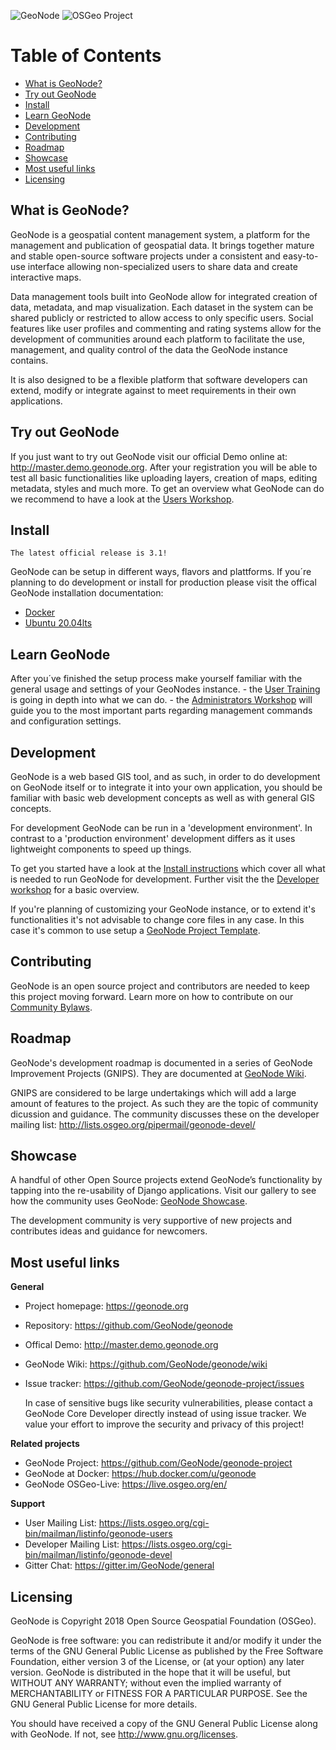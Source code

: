 ![GeoNode](https://raw.githubusercontent.com/GeoNode/documentation/master/about/img/geonode-logo_for_readme.gif "GeoNode")
![OSGeo Project](https://www.osgeo.cn/qgis/_static/images/osgeoproject.png)

Table of Contents
=================

-  [What is GeoNode?](#what-is-geonode)
-  [Try out GeoNode](#try-out-geonode)
-  [Install](#install)
-  [Learn GeoNode](#learn-geonode)
-  [Development](#development)
-  [Contributing](#contributing)
-  [Roadmap](#roadmap)
-  [Showcase](#showcase)
-  [Most useful links](#most-useful-links)
-  [Licensing](#licensing)

What is GeoNode?
----------------

GeoNode is a geospatial content management system, a platform for the
management and publication of geospatial data. It brings together mature
and stable open-source software projects under a consistent and
easy-to-use interface allowing non-specialized users to share data and
create interactive maps.

Data management tools built into GeoNode allow for integrated creation
of data, metadata, and map visualization. Each dataset in the system can
be shared publicly or restricted to allow access to only specific users.
Social features like user profiles and commenting and rating systems
allow for the development of communities around each platform to
facilitate the use, management, and quality control of the data the
GeoNode instance contains.

It is also designed to be a flexible platform that software developers
can extend, modify or integrate against to meet requirements in their
own applications.

Try out GeoNode
---------------

If you just want to try out GeoNode visit our official Demo online at:
http://master.demo.geonode.org. After your registration you will be able
to test all basic functionalities like uploading layers, creation of
maps, editing metadata, styles and much more. To get an overview what
GeoNode can do we recommend to have a look at the [Users
Workshop](https://docs.geonode.org/en/3.x/usage/index.html).

Install
-------

    The latest official release is 3.1!

GeoNode can be setup in different ways, flavors and plattforms. If
you´re planning to do development or install for production please visit
the offical GeoNode installation documentation:

- [Docker](https://docs.geonode.org/en/3.x/install/advanced/core/index.html#docker)
- [Ubuntu 20.04lts](https://docs.geonode.org/en/3.x/install/advanced/core/index.html#ubuntu-20-04lts)

Learn GeoNode
-------------

After you´ve finished the setup process make yourself familiar with the
general usage and settings of your GeoNodes instance. - the [User
Training](https://docs.geonode.org/en/3.x/usage/index.html)
is going in depth into what we can do. - the [Administrators
Workshop](https://docs.geonode.org/en/3.x/admin/index.html)
will guide you to the most important parts regarding management commands
and configuration settings.

Development
-----------

GeoNode is a web based GIS tool, and as such, in order to do development
on GeoNode itself or to integrate it into your own application, you
should be familiar with basic web development concepts as well as with
general GIS concepts.

For development GeoNode can be run in a 'development environment'. In
contrast to a 'production environment' development differs as it uses
lightweight components to speed up things.

To get you started have a look at the [Install
instructions](#install) which cover all what is needed to run GeoNode
for development. Further visit the the [Developer
workshop](https://docs.geonode.org/en/3.x/devel/index.html)
for a basic overview.

If you're planning of customizing your GeoNode instance, or to extend
it's functionalities it's not advisable to change core files in any
case. In this case it's common to use setup a [GeoNode Project
Template](https://github.com/GeoNode/geonode-project).

Contributing
------------

GeoNode is an open source project and contributors are needed to keep
this project moving forward. Learn more on how to contribute on our
[Community
Bylaws](https://github.com/GeoNode/geonode/wiki/Community-Bylaws).

Roadmap
-------

GeoNode's development roadmap is documented in a series of GeoNode
Improvement Projects (GNIPS). They are documented at [GeoNode Wiki](https://github.com/GeoNode/geonode/wiki/GeoNode-Improvement-Proposals).

GNIPS are considered to be large undertakings which will add a large
amount of features to the project. As such they are the topic of
community dicussion and guidance. The community discusses these on the
developer mailing list: http://lists.osgeo.org/pipermail/geonode-devel/

Showcase
--------

A handful of other Open Source projects extend GeoNode’s functionality
by tapping into the re-usability of Django applications. Visit our
gallery to see how the community uses GeoNode: [GeoNode
Showcase](https://geonode.org/gallery/).

The development community is very supportive of new projects and
contributes ideas and guidance for newcomers.

Most useful links
-----------------


**General**

- Project homepage: https://geonode.org
- Repository: https://github.com/GeoNode/geonode
- Offical Demo: http://master.demo.geonode.org
- GeoNode Wiki: https://github.com/GeoNode/geonode/wiki
- Issue tracker: https://github.com/GeoNode/geonode-project/issues

    In case of sensitive bugs like security vulnerabilities, please
    contact a GeoNode Core Developer directly instead of using issue
    tracker. We value your effort to improve the security and privacy of
    this project!

**Related projects**

- GeoNode Project: https://github.com/GeoNode/geonode-project
- GeoNode at Docker: https://hub.docker.com/u/geonode
- GeoNode OSGeo-Live: https://live.osgeo.org/en/


**Support**

- User Mailing List: https://lists.osgeo.org/cgi-bin/mailman/listinfo/geonode-users
- Developer Mailing List: https://lists.osgeo.org/cgi-bin/mailman/listinfo/geonode-devel
- Gitter Chat: https://gitter.im/GeoNode/general


Licensing
---------

GeoNode is Copyright 2018 Open Source Geospatial Foundation (OSGeo).

GeoNode is free software: you can redistribute it and/or modify it under
the terms of the GNU General Public License as published by the Free
Software Foundation, either version 3 of the License, or (at your
option) any later version. GeoNode is distributed in the hope that it
will be useful, but WITHOUT ANY WARRANTY; without even the implied
warranty of MERCHANTABILITY or FITNESS FOR A PARTICULAR PURPOSE. See the
GNU General Public License for more details.

You should have received a copy of the GNU General Public License along
with GeoNode. If not, see http://www.gnu.org/licenses.
